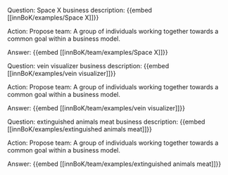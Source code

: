 Question: Space X business description:
{{embed [[innBoK/examples/Space X]]}}

Action: Propose team: A group of individuals working together towards a common goal within a business model.

Answer:
{{embed [[innBoK/team/examples/Space X]]}}

Question: vein visualizer business description:
{{embed [[innBoK/examples/vein visualizer]]}}

Action: Propose team: A group of individuals working together towards a common goal within a business model.

Answer:
{{embed [[innBoK/team/examples/vein visualizer]]}}

Question: extinguished animals meat business description:
{{embed [[innBoK/examples/extinguished animals meat]]}}

Action: Propose team: A group of individuals working together towards a common goal within a business model.

Answer:
{{embed [[innBoK/team/examples/extinguished animals meat]]}}



